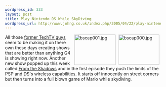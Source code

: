 ```yaml
--- 
wordpress_id: 333
layout: post
title: Play Nintendo DS While SkyDiving
wordpress_url: http://www.johng.co.uk/index.php/2005/04/22/play-nintendo-ds-while-skydiving/
---
```

<img width="132" vspace="0" hspace="5" height="98" border="0" align="right" src="http://www.johng.co.uk/wp-content/images/bscap000.jpg" alt="bscap000.jpg" title="bscap000.jpg" /><img width="133" vspace="0" hspace="5" height="99" border="0" align="right" src="http://www.johng.co.uk/wp-content/images/bscap001.jpg" alt="bscap001.jpg" title="bscap001.jpg" />All those <a target="_self" href="http://www.johng.co.uk/index.php/2005/04/18/the-revenge-of-the-screen-savers/">former TechTV guys</a> seem to be making it on there own these days creating shows that are better than anything G4 is showing right now. Another new show popped up this week called <a target="_self" href="http://www.johng.co.uk/wp-admin/www.fromtheshadows.tv">From the Shadows</a> and in the first episode they push the limits of the PSP and DS's wireless capabilities. It starts off innocently on street corners but then turns into a full blown game of Mario while skydiving.<br />
